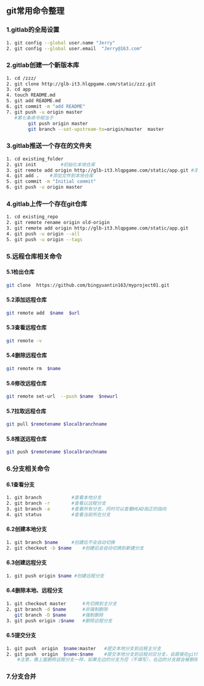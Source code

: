 ## git常用命令整理

### 1.gitlab的全局设置

```sh
1. git config --global user.name "Jerry"
2. git config --global user.email  "Jerry@163.com"
```

### 2.gitlab创建一个新版本库

```sh
1. cd /zzz/
2. git clone http://glb-it3.hlqpgame.com/static/zzz.git
3. cd app
4. touch README.md
5. git add README.md
6. git commit -m "add README"
7. git push -u origin master	
   #第七条命令相当于
    	git push origin master	
    	git branch --set-upstream-to=origin/master  master
```

### 3.gitlab推送一个存在的文件夹

```sh
1. cd existing_folder
2. git init			#初始化本地仓库
3. git remote add origin http://glb-it3.hlqpgame.com/static/app.git	#添加远程仓库到本地仓库
4. git add .	#添加文件到本地仓库
5. git commit -m "Initial commit"
6. git push -u origin master
```

### 4.gitlab上传一个存在git仓库

```sh
1. cd existing_repo
2. git remote rename origin old-origin
3. git remote add origin http://glb-it3.hlqpgame.com/static/app.git
4. git push -u origin --all
5. git push -u origin --tags
```

### 5.远程仓库相关命令

#### 5.1检出仓库

```sh
git clone  https://github.com/bingyuantin163/myproject01.git
```

#### 5.2添加远程仓库

```sh
git remote add  $name  $url
```

#### 5.3查看远程仓库

```sh
git remote -v
```

#### 5.4删除远程仓库

```sh
git remote rm  $name
```

#### 5.6修改远程仓库

```sh
git remote set-url  --push $name  $newurl
```

#### 5.7拉取远程仓库

```sh
git pull $remotename $localbranchname
```

#### 5.8推送远程仓库

```sh
git push $remotename $localbranchname
```

### 6.分支相关命令

#### 6.1查看分支

```sh
1. git branch 			#查看本地分支
2. git branch -r		#查看以远程分支
3. git branch -a		#查看所有分支，同时可以查看HEAD指正的指向
4. git status			#查看当前所在分支
```

#### 6.2创建本地分支

```sh
1. git branch $name		#创建后不会自动切换
2. git checkout -b $name    #创建后会自动切换到新建分支
```

#### 6.3创建远程分支

```sh
1. git push origin $name #创建远程分支
```

#### 6.4删除本地、远程分支

```sh
1. git checkout master		#先切换到主分支
2. git branch -d $name		#非强制删除
   git branch -D $name		#强制删除
3. git push origin :$name	#删除远程分支
```

#### 6.5提交分支

```sh
1. git push  origin  $name:master	#提交本地分支到远程主分支
2. git push  origin  $name:$name	#提交本地分支到远程对应分支，会直接在github上创建一个test分支
	#注意，像上面删除远程分支一样，如果左边的分支为空（不填写），右边的分支就会被删除		
```

### 7.分支合并

































